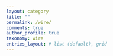 ```yaml
---
layout: category
title: ""
permalink: /wire/
comments: true
author_profile: true
taxonomy: wire
entries_layout: # list (default), grid
---
```

